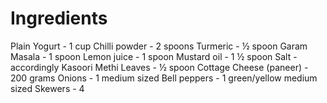 # Ingredients
Plain Yogurt  - 1 cup
Chilli powder - 2 spoons
Turmeric  - ½ spoon
Garam Masala - 1 spoon
Lemon juice -  1 spoon
Mustard oil - 1 ½ spoon
Salt - accordingly
Kasoori Methi Leaves - ½ spoon
Cottage Cheese (paneer) - 200 grams 
Onions - 1 medium sized
Bell peppers - 1 green/yellow medium sized
Skewers - 4
